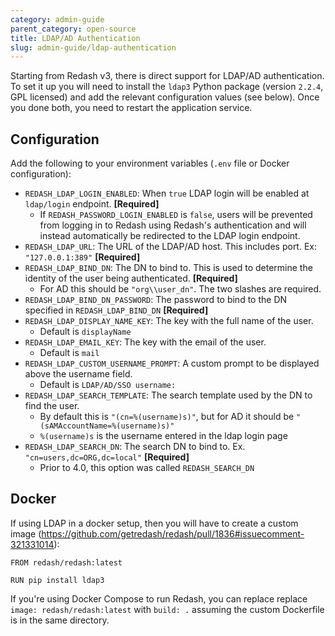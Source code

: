 ```yaml
---
category: admin-guide
parent_category: open-source
title: LDAP/AD Authentication
slug: admin-guide/ldap-authentication
---
```


Starting from Redash v3, there is direct support for LDAP/AD authentication. To set it up you will need to install the `ldap3` Python package (version `2.2.4`, GPL licensed) and add the relevant configuration values (see below). Once you done both, you need to restart the application service.

## Configuration

Add the following to your environment variables (`.env` file or Docker configuration):

* `REDASH_LDAP_LOGIN_ENABLED`: When `true` LDAP login will be enabled at `ldap/login` endpoint. **[Required]**
	* If `REDASH_PASSWORD_LOGIN_ENABLED` is `false`, users will be prevented from logging in to Redash using Redash's authentication and will instead automatically be redirected to the LDAP login endpoint.
* `REDASH_LDAP_URL`: The URL of the LDAP/AD host. This includes port. Ex: `"127.0.0.1:389"` **[Required]**
* `REDASH_LDAP_BIND_DN`: The DN to bind to. This is used to determine the identity of the user being authenticated. **[Required]**
	* For AD this should be `"org\\user_dn"`. The two slashes are required.
* `REDASH_LDAP_BIND_DN_PASSWORD`: The password to bind to the DN specified in `REDASH_LDAP_BIND_DN` **[Required]**
* `REDASH_LDAP_DISPLAY_NAME_KEY`: The key with the full name of the user.
	* Default is `displayName`
* `REDASH_LDAP_EMAIL_KEY`: The key with the email of the user.
	* Default is `mail`
* `REDASH_LDAP_CUSTOM_USERNAME_PROMPT`: A custom prompt to be displayed above the username field.
	* Default is `LDAP/AD/SSO username:`
* `REDASH_LDAP_SEARCH_TEMPLATE`: The search template used by the DN to find the user. 
	* By default this is `"(cn=%(username)s)"`, but for AD it should be `"(sAMAccountName=%(username)s)"`
	* `%(username)s` is the username entered in the ldap login page
* `REDASH_LDAP_SEARCH_DN`: The search DN to bind to. Ex. `"cn=users,dc=ORG,dc=local"` **[Required]**
    * Prior to 4.0, this option was called `REDASH_SEARCH_DN`

## Docker

If using LDAP in a docker setup, then you will have to create a custom image (https://github.com/getredash/redash/pull/1836#issuecomment-321331014):

```
FROM redash/redash:latest

RUN pip install ldap3
```

If you're using Docker Compose to run Redash, you can replace replace `image: redash/redash:latest` with `build: .` assuming the custom Dockerfile is in the same directory.
